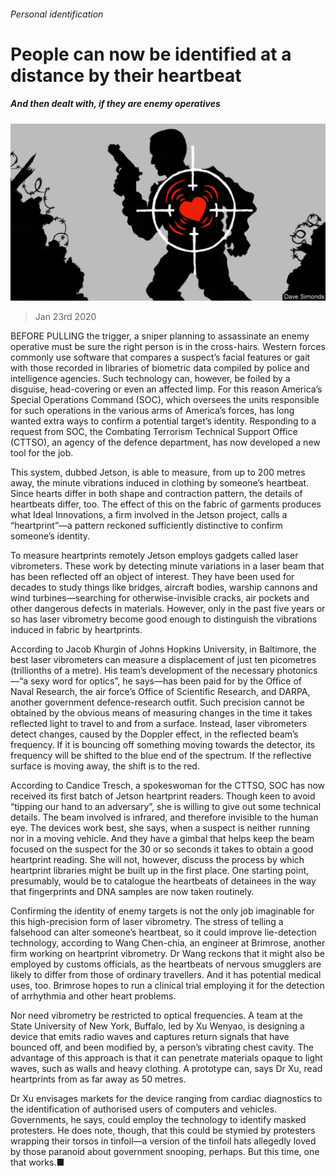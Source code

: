 ###### Personal identification

# People can now be identified at a distance by their heartbeat 

##### And then dealt with, if they are enemy operatives 

![image](images/20200125_STD001_0.jpg) 

> Jan 23rd 2020 

BEFORE PULLING the trigger, a sniper planning to assassinate an enemy operative must be sure the right person is in the cross-hairs. Western forces commonly use software that compares a suspect’s facial features or gait with those recorded in libraries of biometric data compiled by police and intelligence agencies. Such technology can, however, be foiled by a disguise, head-covering or even an affected limp. For this reason America’s Special Operations Command (SOC), which oversees the units responsible for such operations in the various arms of America’s forces, has long wanted extra ways to confirm a potential target’s identity. Responding to a request from SOC, the Combating Terrorism Technical Support Office (CTTSO), an agency of the defence department, has now developed a new tool for the job.

This system, dubbed Jetson, is able to measure, from up to 200 metres away, the minute vibrations induced in clothing by someone’s heartbeat. Since hearts differ in both shape and contraction pattern, the details of heartbeats differ, too. The effect of this on the fabric of garments produces what Ideal Innovations, a firm involved in the Jetson project, calls a “heartprint”—a pattern reckoned sufficiently distinctive to confirm someone’s identity.


To measure heartprints remotely Jetson employs gadgets called laser vibrometers. These work by detecting minute variations in a laser beam that has been reflected off an object of interest. They have been used for decades to study things like bridges, aircraft bodies, warship cannons and wind turbines—searching for otherwise-invisible cracks, air pockets and other dangerous defects in materials. However, only in the past five years or so has laser vibrometry become good enough to distinguish the vibrations induced in fabric by heartprints.

According to Jacob Khurgin of Johns Hopkins University, in Baltimore, the best laser vibrometers can measure a displacement of just ten picometres (trillionths of a metre). His team’s development of the necessary photonics—“a sexy word for optics”, he says—has been paid for by the Office of Naval Research, the air force’s Office of Scientific Research, and DARPA, another government defence-research outfit. Such precision cannot be obtained by the obvious means of measuring changes in the time it takes reflected light to travel to and from a surface. Instead, laser vibrometers detect changes, caused by the Doppler effect, in the reflected beam’s frequency. If it is bouncing off something moving towards the detector, its frequency will be shifted to the blue end of the spectrum. If the reflective surface is moving away, the shift is to the red.

According to Candice Tresch, a spokeswoman for the CTTSO, SOC has now received its first batch of Jetson heartprint readers. Though keen to avoid “tipping our hand to an adversary”, she is willing to give out some technical details. The beam involved is infrared, and therefore invisible to the human eye. The devices work best, she says, when a suspect is neither running nor in a moving vehicle. And they have a gimbal that helps keep the beam focused on the suspect for the 30 or so seconds it takes to obtain a good heartprint reading. She will not, however, discuss the process by which heartprint libraries might be built up in the first place. One starting point, presumably, would be to catalogue the heartbeats of detainees in the way that fingerprints and DNA samples are now taken routinely.

Confirming the identity of enemy targets is not the only job imaginable for this high-precision form of laser vibrometry. The stress of telling a falsehood can alter someone’s heartbeat, so it could improve lie-detection technology, according to Wang Chen-chia, an engineer at Brimrose, another firm working on heartprint vibrometry. Dr Wang reckons that it might also be employed by customs officials, as the heartbeats of nervous smugglers are likely to differ from those of ordinary travellers. And it has potential medical uses, too. Brimrose hopes to run a clinical trial employing it for the detection of arrhythmia and other heart problems.

Nor need vibrometry be restricted to optical frequencies. A team at the State University of New York, Buffalo, led by Xu Wenyao, is designing a device that emits radio waves and captures return signals that have bounced off, and been modified by, a person’s vibrating chest cavity. The advantage of this approach is that it can penetrate materials opaque to light waves, such as walls and heavy clothing. A prototype can, says Dr Xu, read heartprints from as far away as 50 metres.

Dr Xu envisages markets for the device ranging from cardiac diagnostics to the identification of authorised users of computers and vehicles. Governments, he says, could employ the technology to identify masked protesters. He does note, though, that this could be stymied by protesters wrapping their torsos in tinfoil—a version of the tinfoil hats allegedly loved by those paranoid about government snooping, perhaps. But this time, one that works.■

